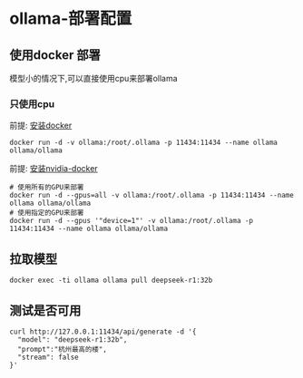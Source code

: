 # ollama-部署配置

<div id="tocw"></div>

## 使用docker 部署
模型小的情况下,可以直接使用cpu来部署ollama

### 只使用cpu
前提: [安装docker](../../virtualization-container/virtualization-docker/docker-base.html)


```shell
docker run -d -v ollama:/root/.ollama -p 11434:11434 --name ollama ollama/ollama
```

前提:
[安装nvidia-docker](../../virtualization-container/virtualization-docker/nvidia-docker.html)

```shell
# 使用所有的GPU来部署
docker run -d --gpus=all -v ollama:/root/.ollama -p 11434:11434 --name ollama ollama/ollama
# 使用指定的GPU来部署
docker run -d --gpus '"device=1"' -v ollama:/root/.ollama -p 11434:11434 --name ollama ollama/ollama

```


## 拉取模型
```shell
docker exec -ti ollama ollama pull deepseek-r1:32b
```

## 测试是否可用
```shell
curl http://127.0.0.1:11434/api/generate -d '{
  "model": "deepseek-r1:32b",
  "prompt":"杭州最高的楼",
  "stream": false
}'
```